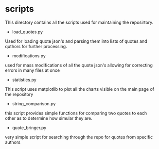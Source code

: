 # scripts
This directory contains all the scripts used for maintaining the reposirtory.

- load_quotes.py

Used for loading quote json's and parsing them into lists of quotes and quthors for further processing.

- modifications.py

used for mass modifications of all the quote json's allowing for correcting errors in many files at once

- statistics.py

This script uses matplotlib to plot all the charts visible on the main page of the repository

- string_comparison.py

this script provides simple functions for comparing two quotes to each other as to determine how simular they are.

- quote_bringer.py

very simple script for searching through the repo for quotes from specific authors